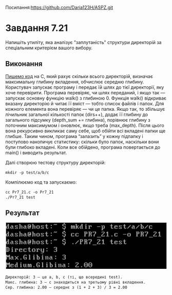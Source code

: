 Посилання:https://github.com/Daria123H/ASPZ.git

# Завдання 7.21

Напишіть утиліту, яка аналізує "заплутаність" структури директорій за спеціальним критерієм вашого вибору.

## Виконання 

[Пишемо код](https://github.com/Daria123H/ASPZ/blob/main/Pr7/Pr7_21.c) на С, який рахує скільки всього директорій,  визначає максимальну глибину вкладення, обчислює середню глибину. Користувач запускає програму і 
передає їй шлях до тієї директорії, яку хоче перевірити. Програма перевіряє, чи шлях переданий, і якщо так — запускає основну функцію walk() з глибиною 0. Функція walk() відкриває вказану директорію й читає її вміст — тобто список файлів і папок.  Для кожного елемента вона перевіряє — чи це папка. Якщо так, то збільшує лічильник загальної кількості папок (dirs++), додає її глибину до загального підсумку (depth_sum += глибина), порівнює глибину з поточним максимумом і оновлює, якщо треба (max_depth). Після цього вона рекурсивно викликає саму себе, щоб обійти всі вкладені папки ще глибше. Таким чином, програма “залазить” у кожну підпапку і поступово накопичує статистику: скільки було папок, наскільки вони були глибоко вкладені. Коли все обійдено, програма повертається до main() і виводить результат. 

Далі створюю тестову структуру директорій:

    mkdir -p test/a/b/c

Компілюємо код та запускаємо:

    cc Pr7_21.c -o Pr7_21
    ./Pr7_21 test
    
## Результат

![Результат](https://github.com/Daria123H/ASPZ/blob/main/Pr7/PR7_21.png)

    Директорій: 3 — це a, b, c (ті, що всередині test).
    Макс. глибина: 3 — c знаходиться на третьому рівні вкладення.
    Сер. глибина: 2.00 — середнє з (1 + 2 + 3) / 3 = 2.00



